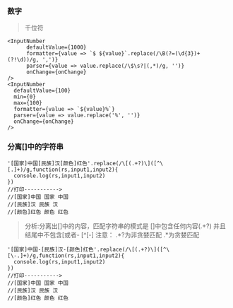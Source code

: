 ### 数字

> 千位符
```
<InputNumber
      defaultValue={1000}
      formatter={value => `$ ${value}`.replace(/\B(?=(\d{3})+(?!\d))/g, ',')}
      parser={value => value.replace(/\$\s?|(,*)/g, '')}
      onChange={onChange}
/>
<InputNumber
  defaultValue={100}
  min={0}
  max={100}
  formatter={value => `${value}%`}
  parser={value => value.replace('%', '')}
  onChange={onChange}
/>
```

### 分离[]中的字符串

```
'[国家]中国[民族]汉[颜色]红色'.replace(/\[(.+?)\]([^\[.]+)/g,function(rs,input1,input2){
  console.log(rs,input1,input2)
})
//打印----------->
//[国家]中国 国家 中国
//[民族]汉 民族 汉
//[颜色]红色 颜色 红色
```
> 分析:分离出[]中的内容，匹配字符串的模式是 []中包含任何内容(.+?) 并且结尾中不包含[或者-  [^\[\-]
> 注意： .*?为非贪婪匹配  .*为贪婪匹配
```
'[国家]中国-[民族]汉-[颜色]红色'.replace(/\[(.+?)\]([^\[\-.]+)/g,function(rs,input1,input2){
  console.log(rs,input1,input2)
})
//打印----------->
//[国家]中国 国家 中国
//[民族]汉 民族 汉
//[颜色]红色 颜色 红色
```
